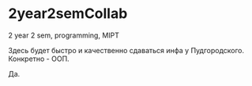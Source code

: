 # 2year2semCollab
2 year 2 sem, programming, MIPT

Здесь будет быстро и качественно сдаваться инфа у Пудгородского. Конкретно - ООП.

Да.
